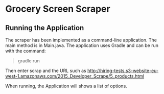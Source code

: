 # Grocery Screen Scraper

## Running the Application

The scraper has been implemented as a command-line application. The main method is in Main.java.
The application uses Gradle and can be run with the command:

> gradle run

Then enter scrap and the URL such as http://hiring-tests.s3-website-eu-west-1.amazonaws.com/2015_Developer_Scrape/5_products.html

When running, the Application will shows a list of options.